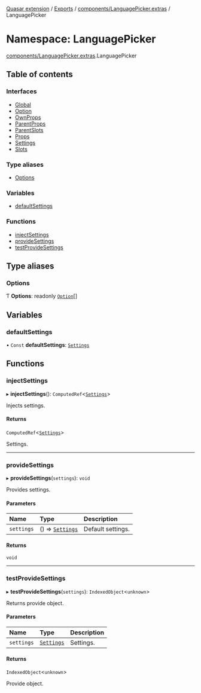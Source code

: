 [Quasar extension](../index.md) / [Exports](../modules.md) / [components/LanguagePicker.extras](components_LanguagePicker_extras.md) / LanguagePicker

# Namespace: LanguagePicker

[components/LanguagePicker.extras](components_LanguagePicker_extras.md).LanguagePicker

## Table of contents

### Interfaces

- [Global](../interfaces/components_LanguagePicker_extras.LanguagePicker.Global.md)
- [Option](../interfaces/components_LanguagePicker_extras.LanguagePicker.Option.md)
- [OwnProps](../interfaces/components_LanguagePicker_extras.LanguagePicker.OwnProps.md)
- [ParentProps](../interfaces/components_LanguagePicker_extras.LanguagePicker.ParentProps.md)
- [ParentSlots](../interfaces/components_LanguagePicker_extras.LanguagePicker.ParentSlots.md)
- [Props](../interfaces/components_LanguagePicker_extras.LanguagePicker.Props.md)
- [Settings](../interfaces/components_LanguagePicker_extras.LanguagePicker.Settings.md)
- [Slots](../interfaces/components_LanguagePicker_extras.LanguagePicker.Slots.md)

### Type aliases

- [Options](components_LanguagePicker_extras.LanguagePicker.md#options)

### Variables

- [defaultSettings](components_LanguagePicker_extras.LanguagePicker.md#defaultsettings)

### Functions

- [injectSettings](components_LanguagePicker_extras.LanguagePicker.md#injectsettings)
- [provideSettings](components_LanguagePicker_extras.LanguagePicker.md#providesettings)
- [testProvideSettings](components_LanguagePicker_extras.LanguagePicker.md#testprovidesettings)

## Type aliases

### Options

Ƭ **Options**: readonly [`Option`](../interfaces/components_LanguagePicker_extras.LanguagePicker.Option.md)[]

## Variables

### defaultSettings

• `Const` **defaultSettings**: [`Settings`](../interfaces/components_LanguagePicker_extras.LanguagePicker.Settings.md)

## Functions

### injectSettings

▸ **injectSettings**(): `ComputedRef`<[`Settings`](../interfaces/components_LanguagePicker_extras.LanguagePicker.Settings.md)\>

Injects settings.

#### Returns

`ComputedRef`<[`Settings`](../interfaces/components_LanguagePicker_extras.LanguagePicker.Settings.md)\>

Settings.

___

### provideSettings

▸ **provideSettings**(`settings`): `void`

Provides settings.

#### Parameters

| Name | Type | Description |
| :------ | :------ | :------ |
| `settings` | () => [`Settings`](../interfaces/components_LanguagePicker_extras.LanguagePicker.Settings.md) | Default settings. |

#### Returns

`void`

___

### testProvideSettings

▸ **testProvideSettings**(`settings`): `IndexedObject`<`unknown`\>

Returns provide object.

#### Parameters

| Name | Type | Description |
| :------ | :------ | :------ |
| `settings` | [`Settings`](../interfaces/components_LanguagePicker_extras.LanguagePicker.Settings.md) | Settings. |

#### Returns

`IndexedObject`<`unknown`\>

Provide object.
